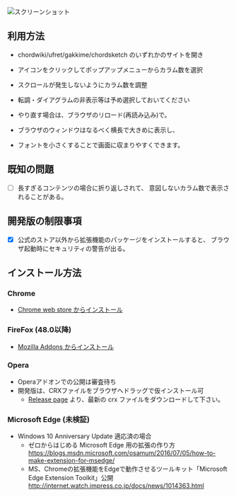 
![スクリーンショット](https://dl.dropboxusercontent.com/s/yhn33oa42r7i7lf/chord-columnizer-ss.png)

## 利用方法

- chordwiki/ufret/gakkime/chordsketch のいずれかのサイトを開き
- アイコンをクリックしてポップアップメニューからカラム数を選択
- スクロールが発生しないようにカラム数を調整
- 転調・ダイアグラムの非表示等は予め選択しておいてください
- やり直す場合は、ブラウザのリロード(再読み込み)で。

- ブラウザのウィンドウはなるべく横長で大きめに表示し、
- フォントを小さくすることで画面に収まりやすくできます。

## 既知の問題

- [ ] 長すぎるコンテンツの場合に折り返しされて、
      意図しないカラム数で表示されることがある。

## 開発版の制限事項

- [x] 公式のストア以外から拡張機能のパッケージをインストールすると、
      ブラウザ起動時にセキュリティの警告が出る。


## インストール方法

### Chrome

- [Chrome web store からインストール](https://chrome.google.com/webstore/detail/chord-columnizer/cmgnagededcekpgiioobgcjckdcglkbg)

### FireFox (48.0以降)

- [Mozilla Addons からインストール](https://addons.mozilla.org/ja/firefox/addon/chord-columnizer/)

### Opera

- Operaアドオンでの公開は審査待ち
- 開発版は、CRXファイルをブラウザへドラッグで仮インストール可
    - [Release page](https://github.com/miklpudding/chrome-chord-columnizer/releases) より、最新の crx ファイルをダウンロードして下さい。

### Microsoft Edge (未検証)

- Windows 10 Anniversary Update 適応済の場合
  - ゼロからはじめる Microsoft Edge 用の拡張の作り方
    https://blogs.msdn.microsoft.com/osamum/2016/07/05/how-to-make-extension-for-msedge/
  - MS、Chromeの拡張機能をEdgeで動作させるツールキット「Microsoft Edge Extension Toolkit」公開
    http://internet.watch.impress.co.jp/docs/news/1014363.html

